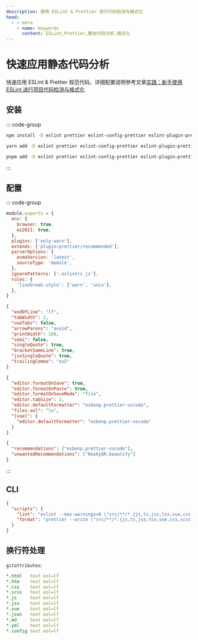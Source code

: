 ```yaml
---
description: 使用 ESLint & Prettier 进行代码检测与格式化
head:
  - - meta
    - name: keywords
      content: ESLint,Prettier,静态代码分析,格式化
---
```


# 快速应用静态代码分析

快速应用 ESLint & Prettier 规范代码，详细配置说明参考文章[实践：新手使用 ESLint 进行项目代码检测与格式化](/front-end/engineering/uniform-code-style)

## 安装

::: code-group

```bash [npm]
npm install -D eslint prettier eslint-config-prettier eslint-plugin-prettier eslint-plugin-only-warn
```

```bash [yarn]
yarn add -D eslint prettier eslint-config-prettier eslint-plugin-prettier eslint-plugin-only-warn
```

```bash [pnpm]
pnpm add -D eslint prettier eslint-config-prettier eslint-plugin-prettier eslint-plugin-only-warn
```

:::

## 配置

::: code-group

```js [.eslintrc.js]
module.exports = {
  env: {
    browser: true,
    es2021: true,
  },
  plugins: ['only-warn'],
  extends: ['plugin:prettier/recommended'],
  parserOptions: {
    ecmaVersion: 'latest',
    sourceType: 'module',
  },
  ignorePatterns: ['.eslintrc.js'],
  rules: {
    'linebreak-style': ['warn', 'unix'],
  },
}
```

```json [.prettierrc]
{
  "endOfLine": "lf",
  "tabWidth": 2,
  "useTabs": false,
  "arrowParens": "avoid",
  "printWidth": 100,
  "semi": false,
  "singleQuote": true,
  "bracketSameLine": true,
  "jsxSingleQuote": true,
  "trailingComma": "es5"
}
```

```json [.vscode/settings.json]
{
  "editor.formatOnSave": true,
  "editor.formatOnPaste": true,
  "editor.formatOnSaveMode": "file",
  "editor.tabSize": 2,
  "editor.defaultFormatter": "esbenp.prettier-vscode",
  "files.eol": "\n",
  "[vue]": {
    "editor.defaultFormatter": "esbenp.prettier-vscode"
  }
}
```

```json [.vscode/extensions.json]
{
  "recommendations": ["esbenp.prettier-vscode"],
  "unwantedRecommendations": ["HookyQR.beautify"]
}
```

:::

## CLI

```json
{
  "scripts": {
    "lint": "eslint --max-warnings=0 \"src/**/*.{js,ts,jsx,tsx,vue,css,scss,html,htm}\" --fix",
    "format": "prettier --write \"src/**/*.{js,ts,jsx,tsx,vue,css,scss,html,htm}\"",
  }
}
```

## 换行符处理

`gitattributes`:

```yaml
*.html   text eol=lf
*.htm    text eol=lf
*.css    text eol=lf
*.scss   text eol=lf
*.js     text eol=lf
*.jsx    text eol=lf
*.vue    text eol=lf
*.json   text eol=lf
*.md     text eol=lf
*.yml    text eol=lf
*.config text eol=lf
```

